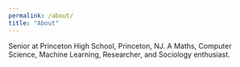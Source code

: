 ```yaml
---
permalink: /about/
title: "About"
---
```


Senior at Princeton High School, Princeton, NJ. A Maths, Computer Science, Machine Learning, Researcher, and Sociology enthusiast.
